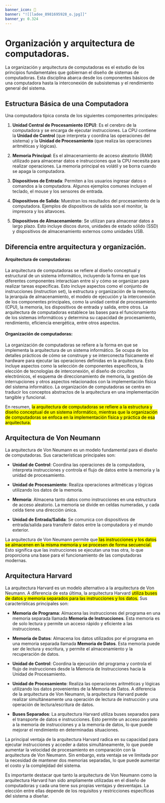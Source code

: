 ```yaml
---
banner_icon: 📝
banner: "![[ladee_8981695928_o.jpg]]"
banner_y: 0.324
---
```


# Organización y arquitectura de computadoras.

La organización y arquitectura de computadoras es el estudio de los principios fundamentales que gobiernan el diseño de sistemas de computadoras. Esta disciplina abarca desde los componentes básicos de una computadora hasta la interconexión de subsistemas y el rendimiento general del sistema. 

## Estructura Básica de una Computadora

Una computadora típica consta de los siguientes componentes principales:

1. **Unidad Central de Procesamiento (CPU)**: Es el cerebro de la computadora y se encarga de ejecutar instrucciones. La CPU contiene la **Unidad de Control** (que interpreta y coordina las operaciones del sistema) y la **Unidad de Procesamiento** (que realiza las operaciones aritméticas y lógicas).

2. **Memoria Principal**: Es el almacenamiento de acceso aleatorio (RAM) utilizado para almacenar datos e instrucciones que la CPU necesita para realizar operaciones. La memoria principal es volátil y se borra cuando se apaga la computadora.

3. **Dispositivos de Entrada**: Permiten a los usuarios ingresar datos o comandos a la computadora. Algunos ejemplos comunes incluyen el teclado, el mouse y los sensores de entrada.

4. **Dispositivos de Salida**: Muestran los resultados del procesamiento de la computadora. Ejemplos de dispositivos de salida son el monitor, la impresora y los altavoces.

5. **Dispositivos de Almacenamiento**: Se utilizan para almacenar datos a largo plazo. Esto incluye discos duros, unidades de estado sólido (SSD) y dispositivos de almacenamiento externos como unidades USB.

## Diferencia entre arquitectura y organización.

#### Arquitectura de computadoras: 
La arquitectura de computadoras se refiere al diseño conceptual y estructural de un sistema informático, incluyendo la forma en que los diferentes componentes interactúan entre sí y cómo se organizan para realizar tareas específicas. Esto incluye aspectos como el conjunto de instrucciones (instruction set), la estructura y organización de la memoria, la jerarquía de almacenamiento, el modelo de ejecución y la interconexión de los componentes principales, como la unidad central de procesamiento (CPU), la memoria, los dispositivos de entrada y salida, entre otros. La arquitectura de computadoras establece las bases para el funcionamiento de los sistemas informáticos y determina su capacidad de procesamiento, rendimiento, eficiencia energética, entre otros aspectos.

#### Organización de computadoras:
La organización de computadoras se refiere a la forma en que se implementa la arquitectura de un sistema informático. Se ocupa de los detalles prácticos de cómo se construye y se interconecta físicamente el hardware para ejecutar las operaciones definidas en la arquitectura. Esto incluye aspectos como la selección de componentes específicos, la elección de tecnologías de interconexión, el diseño de circuitos electrónicos, el esquema de direccionamiento de memoria, la gestión de interrupciones y otros aspectos relacionados con la implementación física del sistema informático. La organización de computadoras se centra en traducir los conceptos abstractos de la arquitectura en una implementación tangible y funcional.

En resumen, <mark class="hltr-yellow">la arquitectura de computadoras se refiere a la estructura y diseño conceptual de un sistema informático, mientras que la organización de computadoras se enfoca en la implementación física y práctica de esa arquitectura.</mark>

## Arquitectura de Von Neumann

La arquitectura de Von Neumann es un modelo fundamental para el diseño de computadoras. Sus características principales son:

- **Unidad de Control**: Coordina las operaciones de la computadora, interpreta instrucciones y controla el flujo de datos entre la memoria y la unidad de procesamiento.

- **Unidad de Procesamiento**: Realiza operaciones aritméticas y lógicas utilizando los datos de la memoria.

- **Memoria**: Almacena tanto datos como instrucciones en una estructura de acceso aleatorio. La memoria se divide en celdas numeradas, y cada celda tiene una dirección única.

- **Unidad de Entrada/Salida**: Se comunica con dispositivos de entrada/salida para transferir datos entre la computadora y el mundo exterior.

La arquitectura de Von Neumann permite que<mark class="hltr-yellow"> las instrucciones y los datos se almacenen en la misma memoria y se procesen de forma secuencial.</mark> Esto significa que las instrucciones se ejecutan una tras otra, lo que proporciona una base para el funcionamiento de las computadoras modernas.

## Arquitectura Harvard

La arquitectura Harvard es un modelo alternativo a la arquitectura de Von Neumann. A diferencia de esta última, la arquitectura Harvard <mark class="hltr-yellow">utiliza buses de datos y memoria separados para las instrucciones y los datos.</mark> Sus características principales son:

- **Memoria de Programa**: Almacena las instrucciones del programa en una memoria separada llamada **Memoria de Instrucciones**. Esta memoria es de solo lectura y permite un acceso rápido y eficiente a las instrucciones.

- **Memoria de Datos**: Almacena los datos utilizados por el programa en una memoria separada llamada **Memoria de Datos**. Esta memoria puede ser de lectura y escritura, y permite el almacenamiento y la recuperación de datos.

- **Unidad de Control**: Coordina la ejecución del programa y controla el flujo de instrucciones desde la Memoria de Instrucciones hacia la Unidad de Procesamiento.

- **Unidad de Procesamiento**: Realiza las operaciones aritméticas y lógicas utilizando los datos provenientes de la Memoria de Datos. A diferencia de la arquitectura de Von Neumann, la arquitectura Harvard puede realizar simultáneamente una operación de lectura de instrucción y una operación de lectura/escritura de datos.

- **Buses Separados**: La arquitectura Harvard utiliza buses separados para el transporte de datos e instrucciones. Esto permite un acceso paralelo a la memoria de instrucciones y a la memoria de datos, lo que puede mejorar el rendimiento en determinadas situaciones.

La principal ventaja de la arquitectura Harvard radica en su capacidad para ejecutar instrucciones y acceder a datos simultáneamente, lo que puede aumentar la velocidad de procesamiento en comparación con la arquitectura de Von Neumann. Sin embargo, esta ventaja se ve limitada por la necesidad de mantener dos memorias separadas, lo que puede aumentar el costo y la complejidad del sistema.

Es importante destacar que tanto la arquitectura de Von Neumann como la arquitectura Harvard han sido ampliamente utilizadas en el diseño de computadoras y cada una tiene sus propias ventajas y desventajas. La elección entre ellas depende de los requisitos y restricciones específicas del sistema a diseñar.

